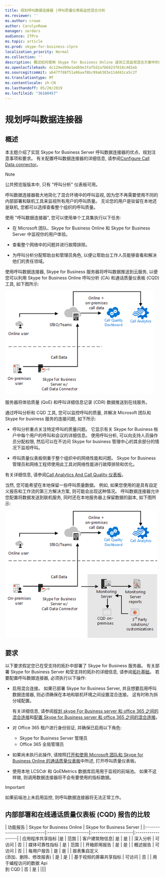 ```yaml
---
title: 规划呼叫数据连接器 |呼叫质量仪表板监控混合分析
ms.reviewer: ''
ms.author: crowe
author: CarolynRowe
manager: serdars
audience: ITPro
ms.topic: article
ms.prod: skype-for-business-itpro
localization_priority: Normal
ms.collection: ''
description: 概述如何使用 Skype for Business Online 遥测工具监视混合方案中的本地实现。
ms.openlocfilehash: dc129ed99e1ed69e3faf5d2a7b6923f818c482eb
ms.sourcegitcommit: ab47ff88f51a96aaf8bc99a6303e114d41ca5c2f
ms.translationtype: MT
ms.contentlocale: zh-CN
ms.lasthandoff: 05/20/2019
ms.locfileid: "36160457"
---
```

# <a name="plan-call-data-connector"></a>规划呼叫数据连接器

## <a name="overview"></a>概述

本主题介绍了实现 Skype for Business Server 呼叫数据连接器的优点、规划注意事项和要求。 有关配置呼叫数据连接器的详细信息, 请参阅[Configure Call Data connector](configure-call-data-connector.md)。

> [!NOTE]
> 公共预览版版本中, 只有 "呼叫分析" 仪表板可用。

呼叫数据连接器极大地简化了混合环境中的呼叫监视, 因为您不再需要使用不同的内部部署和联机工具来监视所有用户的呼叫质量。 无论您的用户是驻留在本地还是联机, 您都可以选择查看整个组织的呼叫质量。

使用 "呼叫数据连接器", 您可以使用单个工具集执行以下任务:

- 在 Microsoft 团队、Skype for Business Online 和 Skype for Business Server 中监视你的用户体验。

- 查看整个网络中的问题并进行故障排除。

- 为呼叫分析分配帮助台和管理员角色, 以便让帮助台工作人员能够查看和解决他们的责任领域。

使用呼叫数据连接器, Skype for Business 服务器将呼叫数据推送到云服务, 以便您可以利用 Skype for Business Online 呼叫分析 (CA) 和通话质量仪表板 (CQD) 工具, 如下图所示:

![SfB 云语音邮件](../../sfbserver2019/media/call-data-connector-plan-1.png)

服务器将体验质量 (QoE) 和呼叫详细信息记录 (CDR) 数据推送到在线服务。

通过呼叫分析和 CQD 工具, 您可以监控呼叫的质量, 并解决 Microsoft 团队和 Skype for business 服务的连接问题, 如下所示:

- 呼叫分析重点关注特定呼叫的质量问题。 它显示有关 Skype for Business 帐户中每个用户的呼叫和会议的详细信息。  使用呼叫分析, 可以向支持人员操作员分配权限, 然后可以在不访问 Skype for business 管理中心的其余部分的情况下监视呼叫。

- 呼叫质量仪表板侧重于整个组织中的网络性能和问题。 Skype for Business 管理员和网络工程师使用此工具对网络性能进行故障排除和优化。

有关详细信息, 请参阅[Call Analytics And Call Quality 仪表板](https://docs.microsoft.com/SkypeForBusiness/using-call-quality-in-your-organization/difference-between-call-analytics-and-call-quality-dashboard)。

当然, 您可能希望在本地保留一些呼叫质量数据。 例如, 如果您使用的是具有自定义报告和工作流的第三方解决方案, 则可能会出现这种情况。  呼叫数据连接器允许您配置将数据发送到联机服务, 同时还在本地服务器上保留数据的副本, 如下图所示:

![SfB 云语音邮件](../../sfbserver2019/media/call-data-connector-plan-2.png)

## <a name="requirements"></a>要求

以下要求假定您已在受支持的拓扑中部署了 Skype for Business 服务器。  有关部署 Skype for Business Server 和受支持的拓扑的详细信息, 请参阅[拓扑基础](https://docs.microsoft.com/SkypeForBusiness/plan-your-deployment/topology-basics/topology-basics)。 若要配置呼叫数据连接器, 必须执行以下操作:

- 启用混合连接。 如果已部署 Skype for Business Server, 并且想要启用呼叫数据连接器, 则必须确保在本地和联机环境之间设置混合连接。 这有时称为拆分域配置。

   有关详细信息, 请参阅[规划 skype For Business server 和 office 365 之间的混合连接](plan-hybrid-connectivity.md)和[配置 Skype for Business server 和 office 365 之间的混合连接](configure-hybrid-connectivity.md)。

- 对 Office 365 租户进行身份验证, 并确保已启用以下角色:

  - Skype for Business Server 管理员
  - Office 365 全局管理员

- 如果尚未执行此操作, 请按照[打开和使用 Microsoft 团队和 Skype for Business Online 的通话质量仪表板](/microsoftteams/turning-on-and-using-call-quality-dashboard)中所述, 打开呼叫质量仪表板。

- 使用本地 LCSCdr 和 QoEMetrics 数据库启用用于监视的前端池。 如果不这样做, 则调用数据连接器将不会有要使用的指标数据。

> [!IMPORTANT]
> 如果前端池上未启用监控, 则呼叫数据连接器将无法正常工作。

## <a name="comparison-of-on-premises-and-online-call-quality-dashboard-cqd-reports"></a>内部部署和在线通话质量仪表板 (CQD) 报告的比较

| 功能报告 | Skype for Business Online | Skype for Business Server   |
|:---------------------------|:---------------------|:---------------------|:------------------|
| 应用程序共享指标 |是 | 范围 |
| 客户建筑物信息| 是 | 是 |
| 深入分析 | 可访问 | 否 |
| 媒体可靠性指标 | 是 | 范围 |
| 开箱即用报告 | 是 | 是 |
| 概述报告 | 可访问 | 否 |
| 每用户报告 | 是 | 是 |
| 报表集自定义 <br> (添加、删除、修改报表) | 是 | 是 |
| 基于视频的屏幕共享指标 | 可访问 | 否 |
| 用于编程访问的数据 Api <br> 到 CQD | 否 | 是 |
||||
